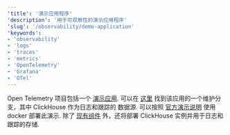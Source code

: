 ```yaml
---
'title': '演示应用程序'
'description': '用于可观察性的演示应用程序'
'slug': '/observability/demo-application'
'keywords':
- 'observability'
- 'logs'
- 'traces'
- 'metrics'
- 'OpenTelemetry'
- 'Grafana'
- 'OTel'
---
```


Open Telemetry 项目包括一个 [演示应用](https://opentelemetry.io/docs/demo/). 可以在 [这里](https://github.com/ClickHouse/opentelemetry-demo) 找到该应用的一个维护分支，其中 ClickHouse 作为日志和跟踪的 数据源. 可以按照 [官方演示说明](https://opentelemetry.io/docs/demo/docker-deployment/) 使用 docker 部署此演示. 除了 [现有组件](https://opentelemetry.io/docs/demo/collector-data-flow-dashboard/) 外，还将部署 ClickHouse 实例并用于日志和跟踪的存储.
